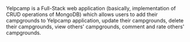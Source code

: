 Yelpcamp is a Full-Stack web application (basically, implementation of CRUD operations of MongoDB) 
which allows users to add their campgrounds to Yelpcamp application, update their campgrounds, delete their campgrounds, view others' campgrounds, comment and rate 
others' campgrounds.
